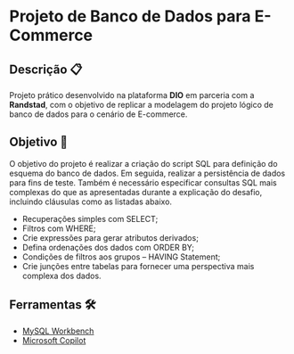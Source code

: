 # Projeto de Banco de Dados para E-Commerce

## Descrição 📋
Projeto prático desenvolvido na plataforma **DIO** em parceria com a **Randstad**, com o objetivo de replicar a modelagem do projeto lógico de banco de dados para o cenário de E-commerce.

## Objetivo 🎯
O objetivo do projeto é realizar a criação do script SQL para definição do esquema do banco de dados. Em seguida, realizar a persistência de dados para fins de teste. Também é necessário especificar consultas SQL mais complexas do que as apresentadas durante a explicação do desafio, incluindo cláusulas como as listadas abaixo.

- Recuperações simples com SELECT;
- Filtros com WHERE;
- Crie expressões para gerar atributos derivados;
- Defina ordenações dos dados com ORDER BY;
- Condições de filtros aos grupos – HAVING Statement;
- Crie junções entre tabelas para fornecer uma perspectiva mais complexa dos dados.

## Ferramentas 🛠️
- [MySQL Workbench](https://www.mysql.com/products/workbench/)
- [Microsoft Copilot](https://copilot.microsoft.com/)



